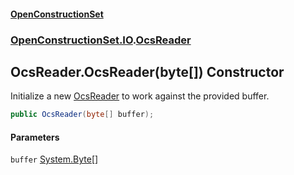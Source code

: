 #### [OpenConstructionSet](index.md 'index')
### [OpenConstructionSet.IO](index.md#OpenConstructionSet_IO 'OpenConstructionSet.IO').[OcsReader](T57tcFO5x0tbza6wZBV1Ww.md 'OpenConstructionSet.IO.OcsReader')
## OcsReader.OcsReader(byte[]) Constructor
Initialize a new [OcsReader](T57tcFO5x0tbza6wZBV1Ww.md 'OpenConstructionSet.IO.OcsReader') to work against the provided buffer.  
```csharp
public OcsReader(byte[] buffer);
```
#### Parameters
<a name='OpenConstructionSet_IO_OcsReader_OcsReader(byte__)_buffer'></a>
`buffer` [System.Byte](https://docs.microsoft.com/en-us/dotnet/api/System.Byte 'System.Byte')[[]](https://docs.microsoft.com/en-us/dotnet/api/System.Array 'System.Array')  
  
